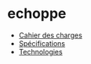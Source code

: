 # echoppe
- [Cahier des charges](https://github.com/SergiyGolov/echoppe/wiki/Cahier-des-charges)
- [Spécifications](https://github.com/SergiyGolov/echoppe/wiki/Spécifications)
- [Technologies](https://github.com/SergiyGolov/echoppe/wiki/Technologies)
